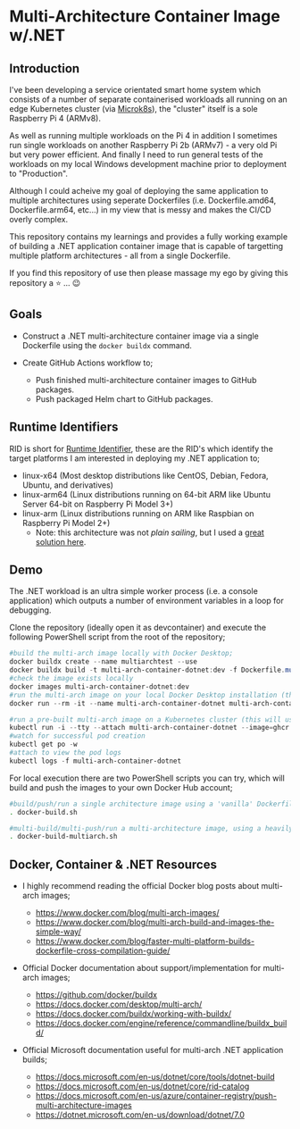 # Multi-Architecture Container Image w/.NET

## Introduction

I've been developing a service orientated smart home system which consists of a number of separate containerised workloads all running on an edge Kubernetes cluster (via [Microk8s](https://github.com/canonical/microk8s)), the "cluster" itself is a sole Raspberry Pi 4 (ARMv8).

As well as running multiple workloads on the Pi 4 in addition I sometimes run single workloads on another Raspberry Pi 2b (ARMv7) - a very old Pi but very power efficient. And finally I need to run general tests of the workloads on my local Windows development machine prior to deployment to "Production".

Although I could acheive my goal of deploying the same application to multiple architectures using seperate Dockerfiles (i.e. Dockerfile.amd64, Dockerfile.arm64, etc...) in my view that is messy and makes the CI/CD overly complex.

This repository contains my learnings and provides a fully working example of building a .NET application container image that is capable of targetting multiple platform architectures - all from a single Dockerfile.

If you find this repository of use then please massage my ego by giving this repository a :star: ... :wink:

## Goals

- Construct a .NET multi-architecture container image via a single Dockerfile using the `docker buildx` command.
- Create GitHub Actions workflow to;

  - Push finished multi-architecture container images to GitHub packages.
  - Push packaged Helm chart to GitHub packages.

## Runtime Identifiers

RID is short for [Runtime Identifier](https://docs.microsoft.com/en-us/dotnet/core/rid-catalog), these are the RID's which identify the target platforms I am interested in deploying my .NET application to;

- linux-x64 (Most desktop distributions like CentOS, Debian, Fedora, Ubuntu, and derivatives)
- linux-arm64 (Linux distributions running on 64-bit ARM like Ubuntu Server 64-bit on Raspberry Pi Model 3+)
- linux-arm (Linux distributions running on ARM like Raspbian on Raspberry Pi Model 2+)
  - Note: this architecture was not _plain sailing_, but I used a [great solution here](https://github.com/dotnet/dotnet-docker/issues/1537#issuecomment-755351628).

## Demo

The .NET workload is an ultra simple worker process (i.e. a console application) which outputs a number of environment variables in a loop for debugging.

Clone the repository (ideally open it as devcontainer) and execute the following PowerShell script from the root of the repository;

```powershell
#build the multi-arch image locally with Docker Desktop;
docker buildx create --name multiarchtest --use
docker buildx build -t multi-arch-container-dotnet:dev -f Dockerfile.multiarch --platform linux/arm/v7 --pull -o type=docker .
#check the image exists locally
docker images multi-arch-container-dotnet:dev
#run the multi-arch image on your local Docker Desktop installation (this will use the AMD64 image, assuming you built on an AMD64 CPU architecture!);
docker run --rm -it --name multi-arch-container-dotnet multi-arch-container-dotnet:dev

#run a pre-built multi-arch image on a Kubernetes cluster (this will use the AMD64, ARM64 or ARM32 image depending on your cluster CPU architecture);
kubectl run -i --tty --attach multi-arch-container-dotnet --image=ghcr.io/f2calv/multi-arch-container-dotnet --image-pull-policy='Always'
#watch for successful pod creation
kubectl get po -w
#attach to view the pod logs
kubectl logs -f multi-arch-container-dotnet
```

For local execution there are two PowerShell scripts you can try, which will build and push the images to your own Docker Hub account;

```bash
#build/push/run a single architecture image using a 'vanilla' Dockerfile.
. docker-build.sh

#multi-build/multi-push/run a multi-architecture image, using a heavily customised Dockerfile.
. docker-build-multiarch.sh
```

## Docker, Container & .NET Resources

- I highly recommend reading the official Docker blog posts about multi-arch images;

  - https://www.docker.com/blog/multi-arch-images/
  - https://www.docker.com/blog/multi-arch-build-and-images-the-simple-way/
  - https://www.docker.com/blog/faster-multi-platform-builds-dockerfile-cross-compilation-guide/

- Official Docker documentation about support/implementation for multi-arch images;

  - https://github.com/docker/buildx
  - https://docs.docker.com/desktop/multi-arch/
  - https://docs.docker.com/buildx/working-with-buildx/
  - https://docs.docker.com/engine/reference/commandline/buildx_build/

- Official Microsoft documentation useful for multi-arch .NET application builds;

  - https://docs.microsoft.com/en-us/dotnet/core/tools/dotnet-build
  - https://docs.microsoft.com/en-us/dotnet/core/rid-catalog
  - https://docs.microsoft.com/en-us/azure/container-registry/push-multi-architecture-images
  - https://dotnet.microsoft.com/en-us/download/dotnet/7.0
